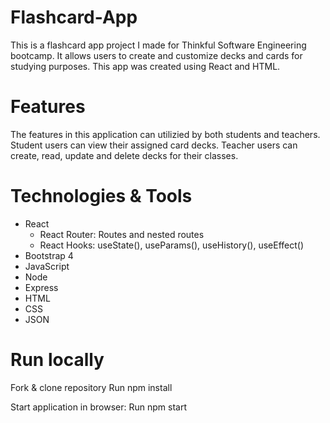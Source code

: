 # Flashcard-App
This is a flashcard app project I made for Thinkful Software Engineering bootcamp. It allows users to create and customize decks and cards for studying purposes. This app was created using React and HTML.

# Features
The features in this application can utilizied by both students and teachers. Student users can view their assigned card decks. Teacher users can create, read, update and delete decks for their classes.

# Technologies & Tools
 - React
   - React Router: Routes and nested routes
   - React Hooks: useState(), useParams(), useHistory(), useEffect()
 - Bootstrap 4
 - JavaScript
 - Node
 - Express
 - HTML
 - CSS
 - JSON
# Run locally
 Fork & clone repository
 Run npm install
 
 Start application in browser:
 Run npm start

